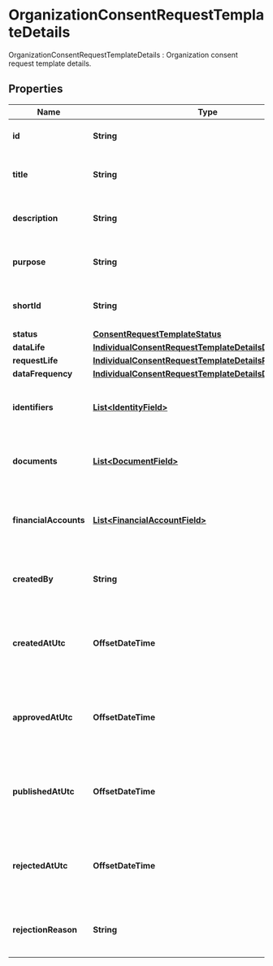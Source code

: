 

# OrganizationConsentRequestTemplateDetails

OrganizationConsentRequestTemplateDetails : Organization consent request template details.

## Properties

| Name | Type | Description | Notes |
|------------ | ------------- | ------------- | -------------|
|**id** | **String** | Consent request template id. |  |
|**title** | **String** | Consent request template title. |  |
|**description** | **String** | Consent request template description. |  |
|**purpose** | **String** | Consent request template purpose. |  [optional] |
|**shortId** | **String** | Consent request template short Id. |  |
|**status** | [**ConsentRequestTemplateStatus**](ConsentRequestTemplateStatus.md) |  |  |
|**dataLife** | [**IndividualConsentRequestTemplateDetailsDataLife**](IndividualConsentRequestTemplateDetailsDataLife.md) |  |  [optional] |
|**requestLife** | [**IndividualConsentRequestTemplateDetailsRequestLife**](IndividualConsentRequestTemplateDetailsRequestLife.md) |  |  [optional] |
|**dataFrequency** | [**IndividualConsentRequestTemplateDetailsDataFrequency**](IndividualConsentRequestTemplateDetailsDataFrequency.md) |  |  [optional] |
|**identifiers** | [**List&lt;IdentityField&gt;**](IdentityField.md) | Consent request template identity fields. |  [optional] |
|**documents** | [**List&lt;DocumentField&gt;**](DocumentField.md) | Consent request template document fields. |  [optional] |
|**financialAccounts** | [**List&lt;FinancialAccountField&gt;**](FinancialAccountField.md) | Consent request template financial account fields. |  [optional] |
|**createdBy** | **String** | Consent request template created by user. |  |
|**createdAtUtc** | **OffsetDateTime** | Consent request template created datetime in UTC timezone. |  |
|**approvedAtUtc** | **OffsetDateTime** | Consent request template approval datetime in UTC timezone. |  [optional] |
|**publishedAtUtc** | **OffsetDateTime** | Consent request template published datetime in UTC timezone. |  [optional] |
|**rejectedAtUtc** | **OffsetDateTime** | Consent request template rejection datetime in UTC timezone. |  [optional] |
|**rejectionReason** | **String** | Consent request template rejection reason. |  [optional] |



